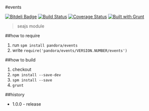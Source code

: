 #events

[![Bitdeli Badge](https://d2weczhvl823v0.cloudfront.net/crossjs/events/trend.png)](https://bitdeli.com/free "Bitdeli Badge")
[![Build Status](https://api.travis-ci.org/crossjs/events.png?branch=master)](http://travis-ci.org/crossjs/events)
[![Coverage Status](https://coveralls.io/repos/crossjs/events/badge.png?branch=master)](https://coveralls.io/r/crossjs/events)
[![Built with Grunt](https://cdn.gruntjs.com/builtwith.png)](http://gruntjs.com/)

 > seajs module

##how to require

1. run `spm install pandora/events`
1. write `require('pandora/events/VERSION.NUMBER/events')`

##how to build

1. checkout
1. `npm install --save-dev`
1. `spm install --save`
1. `grunt`

##history

- 1.0.0 - release
